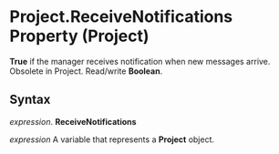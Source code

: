 
# Project.ReceiveNotifications Property (Project)

 **True** if the manager receives notification when new messages arrive. Obsolete in Project. Read/write **Boolean**.


## Syntax

 _expression_. **ReceiveNotifications**

 _expression_ A variable that represents a **Project** object.

